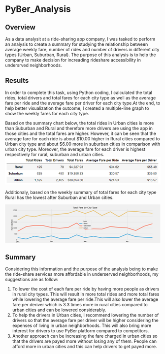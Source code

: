 # PyBer_Analysis

## Overview

As a data analysit at a ride-sharing app company, I was tasked to perform an analysis to create a summary for studying the relationship between average weekly fare, number of rides and number of drivers in different city types (Urban, Suburban, Rural). The purpose of this analysis is to help the company to make decision for increading rideshare accessibility in undersrved neighborhoods.

## Results
In order to complete this task, using Python coding, I calculated the total rides, total drivers and total fares for each city type as well as the average fare per ride and the average fare per driver for each city type.At the end, to help better visualization the outcome, I created a multiple-line graph to show the weekly fares for each city type.

Based on the summary chart below, the total rides in Urban cities is more than Suburban and Rural and therefore more drivers are using the app in those cities and the total fares are higher. However, it can be seen that the average fare for each ride is about $10.00 higher in Rural cities compared to Urban city type and about $6.00 more in suburban cities in comparison with urban city type. Moreover, the average fare for each driver is highest respectively for rural, suburban and urban cities. 
![](analysis/summary.png)


Additionaly, based on the weekly summary of total fares for each city type Rural has the lowest after Suburban and Urban cities. 



![](analysis/PyBer_fare_summary.png)




## Summary
Considering this information and the purpose of the analysis being to make the ride-share services more affordable in underserved neighborhoods, my suggestions are as follow:
1) To lower the cost of each fare per ride by having more people as drivers in rural city types. This will result in more total rides and more total fares while lowering the average fare per ride.This will also lower the average fare per deriver which is 3.3 times more in rural cities compared to urban cities and can be lowered considerably.
2) To help the drivers in Urban cities, I recommend lowering the number of drivers so that the average fare per driver will be higher considering the expenses of living in urban neighborhoods. This will also bring more interest for drivers to use PyBer platform compared to competitors.
3) Another approach can be increasing the fare charged in urban cities so that the drivers are payed more without losing any of them. People can afford more in urban cities and this can help drivers to get payed more.
